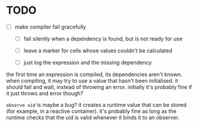# TODO

* [ ] make compiler fail gracefully
  * [ ] fail silently when a dependency is found, but is not ready for use
  * [ ] leave a marker for cells whose values couldn't be calculated
  * [ ] just log the expression and the missing dependency



the first time an expression is compiled, its dependencies aren't known. when compiling, it may try to use a value that hasn't been initialised. it should fail and wait, instead of throwing an error. initially it's probably fine if it just throws and error though?



`observe uid` is maybe a bug? it creates a runtime value that can be stored (for example, in a reactive container). it's probably fine as long as the runtime checks that the uid is valid whenever it binds it to an observer.